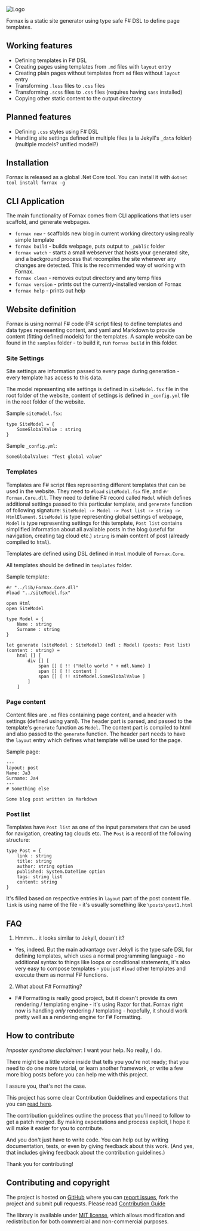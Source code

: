 ![Logo](https://raw.githubusercontent.com/LambdaFactory/Fornax/master/logo/Fornax.png)

Fornax is a static site generator using type safe F# DSL to define page templates.

## Working features

* Defining templates in F# DSL
* Creating pages using templates from `.md` files with `layout` entry
* Creating plain pages without templates from `md` files without `layout` entry
* Transforming `.less` files to `.css` files
* Transforming `.scss` files to `.css` files (requires having `sass` installed)
* Copying other static content to the output directory

## Planned features

* Defining `.css` styles using F# DSL
* Handling site settings defined in multiple files (a la Jekyll's `_data` folder) (multiple models? unified model?)

## Installation

Fornax is released as a global .Net Core tool. You can install it with `dotnet tool install fornax -g`

## CLI Application

The main functionality of Fornax comes from CLI applications that lets user scaffold, and generate webpages.

* `fornax new` - scaffolds new blog in current working directory using really simple template
* `fornax build` - builds webpage, puts output to `_public` folder
* `fornax watch` - starts a small webserver that hosts your generated site, and a background process that recompiles the site whenever any changes are detected. This is the recommended way of working with Fornax.
* `fornax clean` - removes output directory and any temp files
* `fornax version` - prints out the currently-installed version of Fornax
* `fornax help` - prints out help

## Website definition

Fornax is using normal F# code (F# script files) to define templates and data types representing content, and yaml and Markdown to provide content (fitting defined models) for the templates. A sample website can be found in the `samples` folder - to build it, run `fornax build` in this folder.

### Site Settings

Site settings are information passed to every page during generation - every template has access to this data.

The model representing site settings is defined in `siteModel.fsx` file in the root folder of the website, content of settings is defined in `_config.yml` file in the root folder of the website.

Sample `siteModel.fsx`:

```
type SiteModel = {
    SomeGlobalValue : string
}
```

Sample `_config.yml`:
```
SomeGlobalValue: "Test global value"
```

### Templates

Templates are F# script files representing different templates that can be used in the website. They need to `#load` `siteModel.fsx` file, and `#r` `Fornax.Core.dll`. They need to define F# record called `Model` which defines additional settings passed to this particular template, and `generate` function of following signature: `SiteModel -> Model -> Post list -> string -> HtmlElement`. `SiteModel` is type representing global settings of webpage, `Model` is type representing settings for this template, `Post list` contains simplified information about all available posts in the blog (useful for navigation, creating tag cloud etc.) `string` is main content of post (already compiled to `html`).

Templates are defined using DSL defined in `Html` module of `Fornax.Core`.

All templates should be defined in `templates` folder.

Sample template:
```
#r "../lib/Fornax.Core.dll"
#load "../siteModel.fsx"

open Html
open SiteModel

type Model = {
    Name : string
    Surname : string
}

let generate (siteModel : SiteModel) (mdl : Model) (posts: Post list) (content : string) =
    html [] [
        div [] [
            span [] [ !! ("Hello world " + mdl.Name) ]
            span [] [ !! content ]
            span [] [ !! siteModel.SomeGlobalValue ]
        ]
    ]
```

### Page content

Content files are `.md` files containing page content, and a header with settings (defined using yaml). The header part is parsed, and passed to the template's `generate` function as `Model`. The content part is compiled to html and also passed to the `generate` function. The header part needs to have the `layout` entry which defines what template will be used for the page.

Sample page:

```
---
layout: post
Name: Ja3
Surname: Ja4
---
# Something else

Some blog post written in Markdown
```

### Post list

Templates have `Post list` as one of the input parameters that can be used for navigation, creating tag clouds etc. The `Post` is a record of the following structure:
```
type Post = {
    link : string
    title: string
    author: string option
    published: System.DateTime option
    tags: string list
    content: string
}
```
It's filled based on respective entries in `layout` part of the post content file. `link` is using name of the file - it's usually something like `\posts\post1.html`


## FAQ

1. Hmmm... it looks similar to Jekyll, doesn't it?

* Yes, indeed. But the main advantage over Jekyll is the type safe DSL for defining templates, which uses a normal programming language - no additional syntax to things like loops or conditional statements, it's also very easy to compose templates - you just `#load` other templates and execute them as normal F# functions.

2. What about F# Formatting?

* F# Formatting is really good project, but it doesn't provide its own rendering / templating engine - it's using Razor for that. Fornax right now is handling *only* rendering / templating - hopefully, it should work pretty well as a rendering engine for F# Formatting.

## How to contribute

*Imposter syndrome disclaimer*: I want your help. No really, I do.

There might be a little voice inside that tells you you're not ready; that you need to do one more tutorial, or learn another framework, or write a few more blog posts before you can help me with this project.

I assure you, that's not the case.

This project has some clear Contribution Guidelines and expectations that you can [read here](https://github.com/LambdaFactory/Fornax/blob/master/CONTRIBUTING.md).

The contribution guidelines outline the process that you'll need to follow to get a patch merged. By making expectations and process explicit, I hope it will make it easier for you to contribute.

And you don't just have to write code. You can help out by writing documentation, tests, or even by giving feedback about this work. (And yes, that includes giving feedback about the contribution guidelines.)

Thank you for contributing!

## Contributing and copyright

The project is hosted on [GitHub](https://github.com/LambdaFactory/Fornax) where you can [report issues](https://github.com/LambdaFactory/Fornax/issues), fork
the project and submit pull requests. Please read [Contribution Guide](https://github.com/LambdaFactory/Fornax/blob/master/CONTRIBUTING.md)

The library is available under [MIT license](https://github.com/LambdaFactory/Fornax/blob/master/LICENSE.md), which allows modification and redistribution for both commercial and non-commercial purposes.
